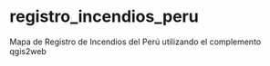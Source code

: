 # registro_incendios_peru
Mapa de Registro de Incendios del Perú utilizando el complemento qgis2web

